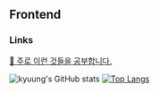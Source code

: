 ## Frontend 


### Links
<a href="https://endurable-existence-f23.notion.site/Study-278cd394e9a44bdb9e77473f66864cc7" target="_blank">📒 주로 이런 것들을 공부합니다.</a>

![kyuung's GitHub stats](https://github-readme-stats.vercel.app/api?username=kyuung&show_icons=true&theme=tokyonight)
[![Top Langs](https://github-readme-stats.vercel.app/api/top-langs/?username=kyuung&layout=compact)](https://github.com/anuraghazra/github-readme-stats)

